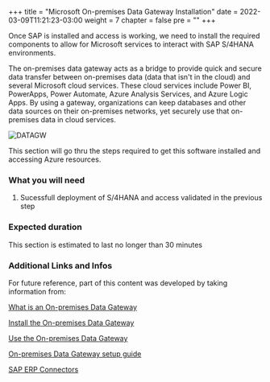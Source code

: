 +++
title = "Microsoft On-premises Data Gateway Installation"
date = 2022-03-09T11:21:23-03:00
weight = 7
chapter = false
pre = "<b></b>"
+++

Once SAP is installed and access is working, we need to install the required components to allow for Microsoft services to interact with SAP S/4HANA environments.

The on-premises data gateway acts as a bridge to provide quick and secure data transfer between on-premises data (data that isn't in the cloud) and several Microsoft cloud services. These cloud services include Power BI, PowerApps, Power Automate, Azure Analysis Services, and Azure Logic Apps. By using a gateway, organizations can keep databases and other data sources on their on-premises networks, yet securely use that on-premises data in cloud services.

![DATAGW](/images/on-prem-data-gateway-diagram.png?height=300px)

This section will go thru the steps required to get this software installed and accessing Azure resources.

### What you will need

1. Sucessfull deployment of S/4HANA and access validated in the previous step

### Expected duration

This section is estimated to last no longer than 30 minutes

### Additional Links and Infos

For future reference, part of this content was developed by taking information from: 

[What is an On-premises Data Gateway](https://docs.microsoft.com/en-us/data-integration/gateway/service-gateway-onprem)

[Install the On-premises Data Gateway](https://docs.microsoft.com/en-us/data-integration/gateway/service-gateway-install)

[Use the On-premises Data Gateway](https://docs.microsoft.com/en-us/data-integration/gateway/service-gateway-app)

[On-premises Data Gateway setup guide](https://docs.microsoft.com/en-us/azure/logic-apps/logic-apps-using-sap-connector)

[SAP ERP Connectors](https://docs.microsoft.com/en-us/connectors/saperp/)

